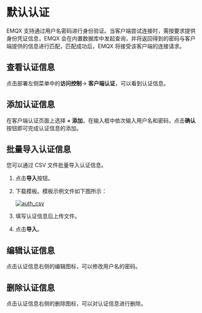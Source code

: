 # 默认认证

EMQX 支持通过用户名密码进行身份验证。当客户端尝试连接时，需按要求提供身份凭证信息，EMQX 会在内置数据库中发起查询，并将返回得到的密码与客户端提供的信息进行匹配，匹配成功后，EMQX 将接受该客户端的连接请求。

## 查看认证信息

点击部署左侧菜单中的**访问控制**-> **客户端认证**，可以看到认证信息。

## 添加认证信息

在客户端认证页面上选择 **+ 添加**，在输入框中依次输入用户名和密码，点击**确认**按钮即可完成认证信息的添加。

## 批量导入认证信息

您可以通过 CSV 文件批量导入认证信息。

1. 点击**导入**按钮。

2. 下载模板。模板示例文件如下图所示：

   [![auth_csv](./_assets/auth_csv.png)](https://github.com/emqx/cloud-docs/blob/0cad09e14d2a1c201a366e6536ef5d6e46f27af3/zh_CN/deployments/_assets/auth_csv.png)

3. 填写认证信息后上传文件。

4. 点击**导入**。

## 编辑认证信息

点击认证信息右侧的编辑图标，可以修改用户名的密码。

## 删除认证信息

点击认证信息右侧的删除图标，可以对认证信息进行删除。
